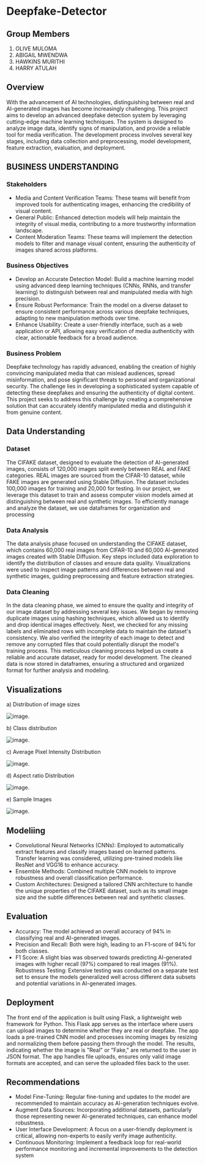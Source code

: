 # Deepfake-Detector
## Group Members

1. OLIVE MULOMA
2. ABIGAIL MWENDWA
3. HAWKINS MURITHI
4. HARRY ATULAH

## Overview
With the advancement of AI technologies, distinguishing between real and AI-generated images has become increasingly challenging. This project aims to develop an advanced deepfake detection system by leveraging cutting-edge machine learning techniques. The system is designed to analyze image data, identify signs of manipulation, and provide a reliable tool for media verification. The development process involves several key stages, including data collection and preprocessing, model development, feature extraction, evaluation, and deployment.

## BUSINESS UNDERSTANDING

### Stakeholders
- Media and Content Verification Teams: These teams will benefit from improved tools for authenticating images, enhancing the credibility of visual content.
- General Public: Enhanced detection models will help maintain the integrity of visual media, contributing to a more trustworthy information landscape.
- Content Moderation Teams: These teams will implement the detection models to filter and manage visual content, ensuring the authenticity of images shared across platforms.
  
### Business Objectives
- Develop an Accurate Detection Model: Build a machine learning model using advanced deep learning techniques (CNNs, RNNs, and transfer learning) to distinguish between real and manipulated media with high precision.
- Ensure Robust Performance: Train the model on a diverse dataset to ensure consistent performance across various deepfake techniques, adapting to new manipulation methods over time.
- Enhance Usability: Create a user-friendly interface, such as a web application or API, allowing easy verification of media authenticity with clear, actionable feedback for a broad audience.

### Business Problem
Deepfake technology has rapidly advanced, enabling the creation of highly convincing manipulated media that can mislead audiences, spread misinformation, and pose significant threats to personal and organizational security. The challenge lies in developing a sophisticated system capable of detecting these deepfakes and ensuring the authenticity of digital content. This project seeks to address this challenge by creating a comprehensive solution that can accurately identify manipulated media and distinguish it from genuine content.

## Data Understanding

### Dataset 
The CIFAKE dataset, designed to evaluate the detection of AI-generated images, consists of 120,000 images split evenly between REAL and FAKE categories. REAL images are sourced from the CIFAR-10 dataset, while FAKE images are generated using Stable Diffusion. The dataset includes 100,000 images for training and 20,000 for testing. In our project, we leverage this dataset to train and assess computer vision models aimed at distinguishing between real and synthetic images. To efficiently manage and analyze the dataset, we use dataframes for organization and processing

### Data Analysis
The data analysis phase focused on understanding the CIFAKE dataset, which contains 60,000 real images from CIFAR-10 and 60,000 AI-generated images created with Stable Diffusion. Key steps included data exploration to identify the distribution of classes and ensure data quality. Visualizations were used to inspect image patterns and differences between real and synthetic images, guiding preprocessing and feature extraction strategies.

### Data Cleaning

In the data cleaning phase, we aimed to ensure the quality and integrity of our image dataset by addressing several key issues. We began by removing duplicate images using hashing techniques, which allowed us to identify and drop identical images effectively. Next, we checked for any missing labels and eliminated rows with incomplete data to maintain the dataset's consistency. We also verified the integrity of each image to detect and remove any corrupted files that could potentially disrupt the model's training process. This meticulous cleaning process helped us create a reliable and accurate dataset, ready for model development. The cleaned data is now stored in dataframes, ensuring a structured and organized format for further analysis and modeling.

## Visualizations
a) Distribution of image sizes

![image](https://github.com/olivemideva/Deepfake-Detector/blob/main/uploads/Distribution%20of%20image%20sizes.png).

b) Class distribution

![image](https://github.com/olivemideva/Deepfake-Detector/blob/main/uploads/Class%20distribution.png).

c) Average Pixel Intensity Distribution

![image](https://github.com/olivemideva/Deepfake-Detector/blob/main/uploads/pixel%20intensity%20distribution.png).

d) Aspect ratio Distribution

![image](https://github.com/olivemideva/Deepfake-Detector/blob/main/uploads/Aspect%20ratio%20distribution.png).

e) Sample Images

![image](https://github.com/olivemideva/Deepfake-Detector/blob/main/uploads/sample%20images.png).

## Modeliing 
- Convolutional Neural Networks (CNNs): Employed to automatically extract features and classify images based on learned patterns. Transfer learning was considered, utilizing pre-trained models like ResNet and VGG16 to enhance accuracy.
- Ensemble Methods: Combined multiple CNN models to improve robustness and overall classification performance.
- Custom Architectures: Designed a tailored CNN architecture to handle the unique properties of the CIFAKE dataset, such as its small image size and the subtle differences between real and synthetic classes.

## Evaluation
- Accuracy: The model achieved an overall accuracy of 94% in classifying real and AI-generated images.
- Precision and Recall: Both were high, leading to an F1-score of 94% for both classes.
- F1 Score: A slight bias was observed towards predicting AI-generated images with higher recall (97%) compared to real images (91%).
Robustness Testing: Extensive testing was conducted on a separate test set to ensure the models generalized well across different data subsets and potential variations in AI-generated images.

## Deployment
The front end of the application is built using Flask, a lightweight web framework for Python. 
This Flask app serves as the interface where users can upload images to determine whether they are real or deepfake. 
The app loads a pre-trained CNN model and processes incoming images by resizing and normalizing them before passing them through the model. The results, indicating whether the image is "Real" or "Fake," are returned to the user in JSON format. 
The app handles file uploads, ensures only valid image formats are accepted, and can serve the uploaded files back to the user.

## Recommendations
- Model Fine-Tuning: Regular fine-tuning and updates to the model are recommended to maintain accuracy as AI-generation techniques evolve.
- Augment Data Sources: Incorporating additional datasets, particularly those representing newer AI-generated techniques, can enhance model robustness.
- User Interface Development: A focus on a user-friendly deployment is critical, allowing non-experts to easily verify image authenticity.
- Continuous Monitoring: Implement a feedback loop for real-world performance monitoring and incremental improvements to the detection system





